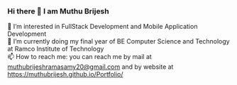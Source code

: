 ### Hi there 👋 I am Muthu Brijesh<br>
👀 I’m interested in FullStack Development and Mobile Application Development<br>
🔭 I’m currently doing my final year of BE Computer Science and Technology at Ramco Institute of Technology<br>
📫 How to reach me: you can reach me by mail at muthubrijeshramasamy20@gmail.com and by website at https://muthubrijesh.github.io/Portfolio/
